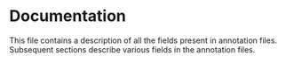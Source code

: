 # Documentation
This file contains a description of all the fields present in annotation files. Subsequent sections describe various fields in the annotation files.


